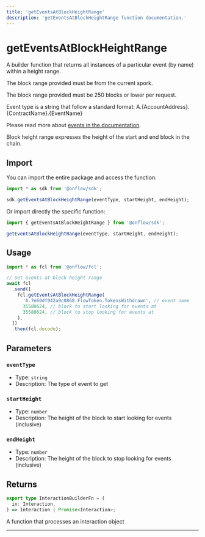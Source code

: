 ```yaml
---
title: 'getEventsAtBlockHeightRange'
description: 'getEventsAtBlockHeightRange function documentation.'
---
```


<!-- THIS DOCUMENT IS AUTO-GENERATED FROM [onflow/sdk/src/build/cadence/build-get-events-at-block-height-range.ts](https://github.com/onflow/fcl-js/tree/master/packages/sdk/src/build/cadence/build-get-events-at-block-height-range.ts). DO NOT EDIT MANUALLY -->

# getEventsAtBlockHeightRange

A builder function that returns all instances of a particular event (by name) within a height range.

The block range provided must be from the current spork.

The block range provided must be 250 blocks or lower per request.

Event type is a string that follow a standard format: A.\{AccountAddress\}.\{ContractName\}.\{EventName\}

Please read more about [events in the documentation](https://docs.onflow.org/cadence/language/events/).

Block height range expresses the height of the start and end block in the chain.

## Import

You can import the entire package and access the function:

```typescript
import * as sdk from '@onflow/sdk';

sdk.getEventsAtBlockHeightRange(eventType, startHeight, endHeight);
```

Or import directly the specific function:

```typescript
import { getEventsAtBlockHeightRange } from '@onflow/sdk';

getEventsAtBlockHeightRange(eventType, startHeight, endHeight);
```

## Usage

```typescript
import * as fcl from '@onflow/fcl';

// Get events at block height range
await fcl
  .send([
    fcl.getEventsAtBlockHeightRange(
      'A.7e60df042a9c0868.FlowToken.TokensWithdrawn', // event name
      35580624, // block to start looking for events at
      35580624, // block to stop looking for events at
    ),
  ])
  .then(fcl.decode);
```

## Parameters

### `eventType`

- Type: `string`
- Description: The type of event to get

### `startHeight`

- Type: `number`
- Description: The height of the block to start looking for events (inclusive)

### `endHeight`

- Type: `number`
- Description: The height of the block to stop looking for events (inclusive)

## Returns

```typescript
export type InteractionBuilderFn = (
  ix: Interaction,
) => Interaction | Promise<Interaction>;
```

A function that processes an interaction object

---
